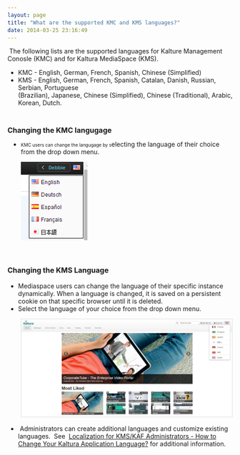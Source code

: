 ```yaml
---
layout: page
title: "What are the supported KMC and KMS languages?"
date: 2014-03-25 23:16:49
---
```


 The following lists are the supported languages for Kalture Management Conosle (KMC) and for Kaltura MediaSpace (KMS).

*   KMC - English, German, French, Spanish, Chinese (Simplified)
*   KMS - English, German, French, Spanish, Catalan, Danish, Russian, Serbian, Portuguese (Brazilian), Japanese, Chinese (Simplified), Chinese (Traditional), Arabic, Korean, Dutch.

 

<span style="font-size: 12pt; font-weight: bold; line-height: 16px; background-color: initial;">Changing the KMC langugage </span>

<ul style="padding-left: 30px;">
  <li>
    <span style="font-size: 10px;"><span>KMC users can change the langugage by s</span></span>electing the language of their choice from the drop down menu.
  </li>
</ul>

<p style="padding-left: 30px;">
  <img src="../../assets/1424.img">
</p>

<p style="padding-left: 30px;">
   
</p>

### <span style="font-size: 12pt; font-weight: bold; line-height: 16px;">Changing the KMS Language</span>

*   Mediaspace users can change the language of their specific instance dynamically. When a language is changed, it is saved on a persistent cookie on that specific browser until it is deleted.
*   Select the language of your choice from the drop down menu.

<p style="padding-left: 30px;">
  <img src="../../assets/3092.img">
</p>

*    Administrators can create additional languages and customize existing languages.  See  <a href="{{site.url}}/documentation/Knowledge/localization-kmskaf-administrators-how-change-your-kaltura-application-language.html" target="_blank">Localization for KMS/KAF Administrators - How to Change Your Kaltura Application Language?</a> for additional information.

<p style="padding-left: 30px;">
   
</p>